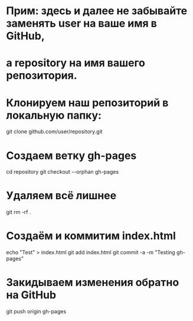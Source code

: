 # Прим: здесь и далее не забывайте заменять user на ваше имя в GitHub,
# а repository на имя вашего репозитория.

# Клонируем наш репозиторий в локальную папку:
git clone github.com/user/repository.git

# Создаем ветку gh-pages
cd repository
git checkout --orphan gh-pages

# Удаляем всё лишнее
git rm -rf .

# Создаём и коммитим index.html
echo "Test" > index.html
git add index.html
git commit -a -m "Testing gh-pages"

# Закидываем изменения обратно на GitHub
git push origin gh-pages
